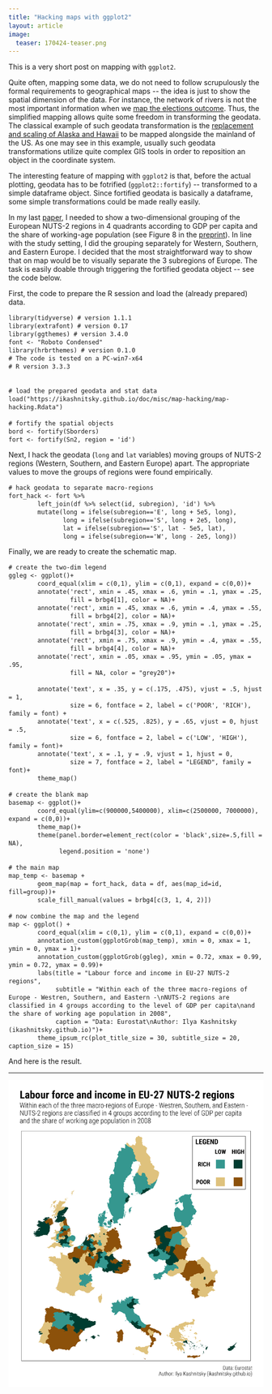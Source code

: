 ```yaml
---
title: "Hacking maps with ggplot2"
layout: article
image:
  teaser: 170424-teaser.png
---
```


This is a very short post on mapping with `ggplot2`.   

Quite often, mapping some data, we do not need to follow scrupulously the formal requirements to geographical maps -- the idea is just to show the spatial dimension of the data. For instance, the network of rivers is not the most important information when we [map the elections outcome][ele]. Thus, the simplified mapping allows quite some freedom in transforming the geodata. The classical example of such geodata transformation is the [replacement and scaling of Alaska and Hawaii][ala] to be mapped alongside the mainland of the US. As one may see in this example, usually such geodata transformations utilize quite complex GIS tools in order to reposition an object in the coordinate system.  

The interesting feature of mapping with `ggplot2` is that, before the actual plotting, geodata has to be fotrified (`ggplot2::fortify`) -- transformed to a simple dataframe object. Since fortified geodata is basically a dataframe, some simple transformations could be made really easily.   

In my last [paper][osf], I needed to show a two-dimensional grouping of the European NUTS-2 regions in 4 quadrants according to GDP per capita and the share of working-age population (see Figure 8 in the [preprint][pre]). In line with the study setting, I did the grouping separately for Western, Southern, and Eastern Europe. I decided that the most straightforward way to show that on map would be to visually separate the 3 subregions of Europe. The task is easily doable through triggering the fortified geodata object -- see the code below. 

First, the code to prepare the R session and load the (already prepared) data.

```
library(tidyverse) # version 1.1.1
library(extrafont) # version 0.17
library(ggthemes) # version 3.4.0
font <- "Roboto Condensed"
library(hrbrthemes) # version 0.1.0
# The code is tested on a PC-win7-x64
# R version 3.3.3


# load the prepared geodata and stat data
load("https://ikashnitsky.github.io/doc/misc/map-hacking/map-hacking.Rdata")

# fortify the spatial objects
bord <- fortify(Sborders)
fort <- fortify(Sn2, region = 'id')
```

Next, I hack the geodata (`long` and `lat` variables) moving groups of NUTS-2 regions (Western, Southern, and Eastern Europe) apart. The appropriate values to move the groups of regions were found empirically. 

```
# hack geodata to separate macro-regions
fort_hack <- fort %>% 
        left_join(df %>% select(id, subregion), 'id') %>% 
        mutate(long = ifelse(subregion=='E', long + 5e5, long),
               long = ifelse(subregion=='S', long + 2e5, long),
               lat = ifelse(subregion=='S', lat - 5e5, lat),
               long = ifelse(subregion=='W', long - 2e5, long))
```

Finally, we are ready to create the schematic map. 

```
# create the two-dim legend
ggleg <- ggplot()+
        coord_equal(xlim = c(0,1), ylim = c(0,1), expand = c(0,0))+
        annotate('rect', xmin = .45, xmax = .6, ymin = .1, ymax = .25, 
                 fill = brbg4[1], color = NA)+
        annotate('rect', xmin = .45, xmax = .6, ymin = .4, ymax = .55, 
                 fill = brbg4[2], color = NA)+
        annotate('rect', xmin = .75, xmax = .9, ymin = .1, ymax = .25, 
                 fill = brbg4[3], color = NA)+
        annotate('rect', xmin = .75, xmax = .9, ymin = .4, ymax = .55, 
                 fill = brbg4[4], color = NA)+
        annotate('rect', xmin = .05, xmax = .95, ymin = .05, ymax = .95, 
                 fill = NA, color = "grey20")+
        
        annotate('text', x = .35, y = c(.175, .475), vjust = .5, hjust = 1,
                 size = 6, fontface = 2, label = c('POOR', 'RICH'), family = font) + 
        annotate('text', x = c(.525, .825), y = .65, vjust = 0, hjust = .5,
                 size = 6, fontface = 2, label = c('LOW', 'HIGH'), family = font)+
        annotate('text', x = .1, y = .9, vjust = 1, hjust = 0,
                 size = 7, fontface = 2, label = "LEGEND", family = font)+
        theme_map()

# create the blank map
basemap <- ggplot()+
        coord_equal(ylim=c(900000,5400000), xlim=c(2500000, 7000000), expand = c(0,0))+
        theme_map()+
        theme(panel.border=element_rect(color = 'black',size=.5,fill = NA),
              legend.position = 'none')

# the main map
map_temp <- basemap + 
        geom_map(map = fort_hack, data = df, aes(map_id=id, fill=group))+
        scale_fill_manual(values = brbg4[c(3, 1, 4, 2)])

# now combine the map and the legend
map <- ggplot() + 
        coord_equal(xlim = c(0,1), ylim = c(0,1), expand = c(0,0))+
        annotation_custom(ggplotGrob(map_temp), xmin = 0, xmax = 1, ymin = 0, ymax = 1)+
        annotation_custom(ggplotGrob(ggleg), xmin = 0.72, xmax = 0.99, ymin = 0.72, ymax = 0.99)+
        labs(title = "Labour force and income in EU-27 NUTS-2 regions",
             subtitle = "Within each of the three macro-regions of Europe - Westren, Southern, and Eastern -\nNUTS-2 regions are classified in 4 groups according to the level of GDP per capita\nand the share of working age population in 2008",
             caption = "Data: Eurostat\nAuthor: Ilya Kashnitsky (ikashnitsky.github.io)")+
        theme_ipsum_rc(plot_title_size = 30, subtitle_size = 20, caption_size = 15)
```

And here is the result.

***  

[![fig1][f1]][f1]  


[ele]: https://twitter.com/data_debunk/status/856251551970717698
[ala]: https://rpubs.com/technocrat/thematic-alaska-hawaii
[osf]: https://osf.io/suwxf/
[pre]: https://ikashnitsky.github.io/doc/pubs/1702-nidi-wp-ik.pdf


[f1]: /images/170424/hacked-map.png